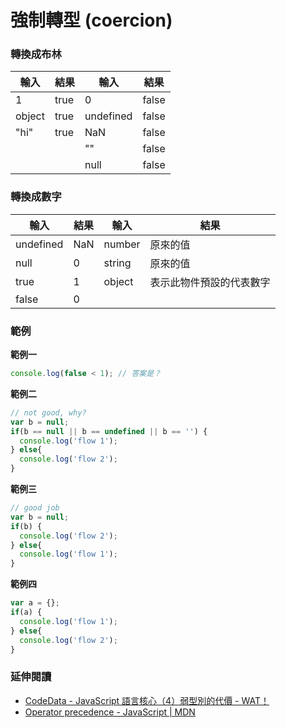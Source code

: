 # 強制轉型 (coercion)

### 轉換成布林

輸入       | 結果      | 輸入     | 結果
----------|----------|----------|----------
1         | true     | 0        | false
object    | true     | undefined| false
"hi"      | true     | NaN      | false
          |          | ""       | false     
          |          | null     | false

### 轉換成數字

輸入       | 結果      | 輸入     | 結果
----------|----------|----------|----------
undefined | NaN      | number   | 原來的值
null      | 0        | string   | 原來的值
true      | 1        | object   | 表示此物件預設的代表數字
false     | 0

<!--
**String 轉成 Number**

如果需要將字串，轉換成 Number 的時候，可以使用 parseInt 或 parseFloat 的方法來進行轉換。

```js
var a = '11';
console.log(typeof parseInt(a, 10)); // number
console.log(parseInt(a, 10));        // 11
console.log(parseInt(a, 8));         // 9
```

記得 parseInt 後面要加上進位符號
-->

### 範例

**範例一**

```js
console.log(false < 1); // 答案是？
```

**範例二**

```js
// not good, why?
var b = null;
if(b == null || b == undefined || b == '') {
  console.log('flow 1');
} else{
  console.log('flow 2');
}
```

**範例三**

```js
// good job
var b = null;
if(b) {
  console.log('flow 2');
} else{
  console.log('flow 1');
}
```

**範例四**

```js
var a = {};
if(a) {
  console.log('flow 1');
} else{
  console.log('flow 2');
}
```

### 延伸閱讀

* [CodeData - JavaScript 語言核心（4）弱型別的代價 - WAT！](http://www.codedata.com.tw/javascript/essential-javascript-4-weak-type-wat/)
* [Operator precedence - JavaScript | MDN](https://developer.mozilla.org/en-US/docs/Web/JavaScript/Reference/Operators/Operator_Precedence)